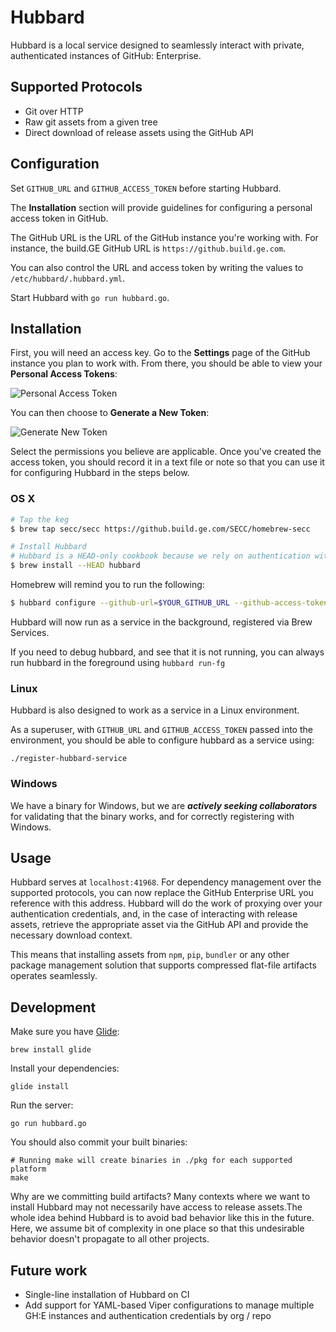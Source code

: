 # Hubbard

Hubbard is a local service designed to seamlessly interact with private, authenticated
instances of GitHub: Enterprise.

## Supported Protocols

* Git over HTTP
* Raw git assets from a given tree
* Direct download of release assets using the GitHub API

## Configuration

Set `GITHUB_URL` and `GITHUB_ACCESS_TOKEN` before starting Hubbard.

The **Installation** section will provide guidelines for configuring
a personal access token in GitHub.

The GitHub URL is the URL of the GitHub instance you're working with.
For instance, the build.GE GitHub URL is `https://github.build.ge.com`.

You can also control the URL and access token by writing the values to
`/etc/hubbard/.hubbard.yml`.

Start Hubbard with `go run hubbard.go`.

## Installation
First, you will need an access key. Go to the **Settings** page of
the GitHub instance you plan to work with. From there, you should be able to
view your **Personal Access Tokens**:

![Personal Access Token](https://github.build.ge.com/SECC/hubbard/blob/master/doc/personal_access_token.png)

You can then choose to **Generate a New Token**:

![Generate New Token](https://github.build.ge.com/SECC/hubbard/blob/master/doc/generate_new_token.png)

Select the permissions you believe are applicable. Once you've created the access
token, you should record it in a text file or note so that you can use it for configuring
Hubbard in the steps below.

### OS X
```bash
# Tap the keg
$ brew tap secc/secc https://github.build.ge.com/SECC/homebrew-secc

# Install Hubbard
# Hubbard is a HEAD-only cookbook because we rely on authentication with GitHub
$ brew install --HEAD hubbard
```

Homebrew will remind you to run the following:

```bash
$ hubbard configure --github-url=$YOUR_GITHUB_URL --github-access-token=$YOUR_GITHUB_ACCESS_TOKEN
```

Hubbard will now run as a service in the background, registered via Brew Services.

If you need to debug hubbard, and see that it is not running,
you can always run hubbard in the foreground using `hubbard run-fg`

### Linux
Hubbard is also designed to work as a service in a Linux environment.

As a superuser, with `GITHUB_URL` and `GITHUB_ACCESS_TOKEN` passed into the
environment, you should be able to configure hubbard as a service using:

```
./register-hubbard-service
```

### Windows
We have a binary for Windows, but we are ***actively seeking collaborators***
for validating that the binary works, and for correctly registering with Windows.

## Usage

Hubbard serves at `localhost:41968`.
For dependency management over the supported protocols, you can now replace
the GitHub Enterprise URL you reference with this address.
Hubbard will do the work of proxying over your authentication credentials,
and, in the case of interacting with release assets, retrieve the appropriate
asset via the GitHub API and provide the necessary download context.

This means that installing assets from `npm`, `pip`, `bundler` or any other package
management solution that supports compressed flat-file artifacts operates
seamlessly.

## Development

Make sure you have [Glide](https://github.com/Masterminds/glide):

```
brew install glide
```

Install your dependencies:

```
glide install
```

Run the server:

```
go run hubbard.go
```

You should also commit your built binaries:

```
# Running make will create binaries in ./pkg for each supported platform
make
```

Why are we committing build artifacts?
Many contexts where we want to install Hubbard may not necessarily have access
to release assets.The whole idea behind Hubbard is to
avoid bad behavior like this in the future. Here, we assume bit of complexity
in one place so that this undesirable behavior doesn't propagate to
all other projects.

## Future work

* Single-line installation of Hubbard on CI
* Add support for YAML-based Viper configurations to manage multiple GH:E instances and authentication credentials by org / repo
